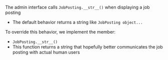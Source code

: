 The admin interface calls `JobPosting.__str__()` when displaying a job posting
- The default behavior returns a string like `JobPosting object...`

To override this behavior, we implement the member:
- `JobPosting.__str__()`
- This function returns a string that hopefully better communicates the job posting with actual human users

